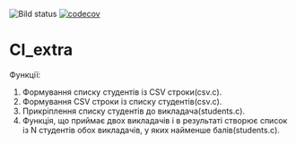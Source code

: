 ![Bild status](https://travis-ci.org/Valzavator/CI_extra.svg?branch=master)
[![codecov](https://codecov.io/gh/Valzavator/CI_extra/branch/master/graph/badge.svg)](https://codecov.io/gh/Valzavator/CI_extra)
# CI_extra

Функції:
1. Формування списку студентів із CSV строки(сsv.c).
2. Формування CSV строки із списку студентів(csv.c).
3. Прикріплення списку студентів до викладача(students.c).
4. Функція, що приймає двох викладачів і в результаті створює список із N студентів обох викладачів, у яких найменше балів(students.c).
